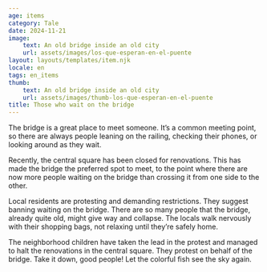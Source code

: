 ```yaml
---
age: items
category: Tale
date: 2024-11-21
image:
    text: An old bridge inside an old city
    url: assets/images/los-que-esperan-en-el-puente
layout: layouts/templates/item.njk
locale: en
tags: en_items
thumb:
    text: An old bridge inside an old city
    url: assets/images/thumb-los-que-esperan-en-el-puente
title: Those who wait on the bridge
---
```



The bridge is a great place to meet someone. It’s a common meeting point, so there are always people leaning on the railing, checking their phones, or looking around as they wait.

Recently, the central square has been closed for renovations. This has made the bridge the preferred spot to meet, to the point where there are now more people waiting on the bridge than crossing it from one side to the other.

Local residents are protesting and demanding restrictions. They suggest banning waiting on the bridge. There are so many people that the bridge, already quite old, might give way and collapse. The locals walk nervously with their shopping bags, not relaxing until they’re safely home.

The neighborhood children have taken the lead in the protest and managed to halt the renovations in the central square. They protest on behalf of the bridge. Take it down, good people! Let the colorful fish see the sky again.
